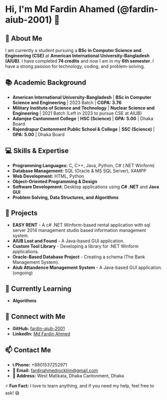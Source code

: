 # Hi, I'm Md Fardin Ahamed (@fardin-aiub-2001) 👋

## 👀 About Me
I am currently a student pursuing a **BSc in Computer Science and Engineering (CSE)** at **American International University-Bangladesh (AIUB)**. I have completed **74 credits** and now I am in my **6th semester**. I have a strong passion for technology, coding, and problem-solving.

## 📚 Academic Background
- **American International University-Bangladesh** | **BSc in Computer Science and Engineering** | 2023 Batch | **CGPA: 3.76**
- **Military Institute of Science and Technology** | **Nuclear Science and Engineering** | 2021 Batch (Left in 2023 to pursue CSE at AIUB)
- **Adamjee Cantonment College** | **HSC (Science)** | **GPA: 5.00** | Dhaka Board
- **Rajendrapur Cantonment Public School & College** | **SSC (Science)** | **GPA: 5.00** | Dhaka Board

## 💻 Skills & Expertise
- **Programming Languages:** C, C++, Java, Python, C# (.NET Winform)
- **Database Management:** SQL (Oracle & MS SQL Server), XAMPP
- **Web Development:** HTML, Python
- **Object-Oriented Programming & Design**
- **Software Development:** Desktop applications using **C# .NET** and **Java GUI**
- **Problem Solving, Data Structures, and Algorithms**

## 🚀 Projects
- **EASY RENT** - A c# .NET Winform-based rental application with sql server 2014 management studio based information management system.
- **AIUB Lost and Found** - A Java-based GUI application.
- **Custom Tool Library** - Developing a library for .NET Winform applications.
- **Oracle-Based Database Project** - Creating a schema (The Bank Management System).
- **Aiub Attandence Management System** - A Java-based GUI application.(ongoing)

## 🌱 Currently Learning
- **Algorithms**

## 🔗 Connect with Me
- **GitHub:** [fardin-aiub-2001](https://github.com/fardin-aiub-2001)
- **LinkedIn:** [Md Fardin Ahmed](https://www.linkedin.com/in/fardin-ahmed-5b64aa319/)

## 📫 Contact Me
- **📞 Phone:** +8801537252971
- **📧 Email:** fardinahmedrocktim@gmail.com
- **🏡 Address:** West Matikata, Dhaka Cantonment, Dhaka

⚡ **Fun Fact:** I love to learn anything, and if you need my help, feel free to ask! 😄

<!---
fardin-aiub-2001/fardin-aiub-2001 is a ✨ special ✨ repository because its `README.md` (this file) appears on your GitHub profile.
You can click the Preview link to take a look at your changes.
--->

